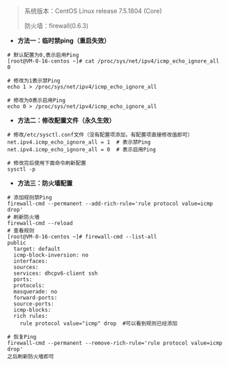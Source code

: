 > 系统版本：CentOS Linux release 7.5.1804 (Core)
>
> 防火墙：firewall(0.6.3)

+ **方法一：临时禁ping（重启失效）**

```shell
# 默认配置为0,表示启用Ping
[root@VM-0-16-centos ~]# cat /proc/sys/net/ipv4/icmp_echo_ignore_all
0

# 修改为1表示禁Ping
echo 1 > /proc/sys/net/ipv4/icmp_echo_ignore_all

# 修改为0表示启用Ping
echo 0 > /proc/sys/net/ipv4/icmp_echo_ignore_all
```



+ **方法二：修改配置文件（永久生效）**

```shell
# 修改/etc/sysctl.conf文件（没有配置项添加，有配置项直接修改值即可）
net.ipv4.icmp_echo_ignore_all = 1  # 表示禁Ping
net.ipv4.icmp_echo_ignore_all = 0  # 表示启用Ping

# 修改完后使用下面命令刷新配置
sysctl -p
```



+ **方法三：防火墙配置**

```shell
# 添加规则禁Ping
firewall-cmd --permanent --add-rich-rule='rule protocol value=icmp drop'
# 刷新防火墙
firewall-cmd --reload
# 查看规则
[root@VM-0-16-centos ~]# firewall-cmd --list-all
public
  target: default
  icmp-block-inversion: no
  interfaces:
  sources:
  services: dhcpv6-client ssh
  ports:
  protocols:
  masquerade: no
  forward-ports:
  source-ports:
  icmp-blocks:
  rich rules:
	rule protocol value="icmp" drop	 #可以看到规则已经添加
	
# 恢复Ping
firewall-cmd --permanent --remove-rich-rule='rule protocol value=icmp drop'
之后刷新防火墙即可
```




